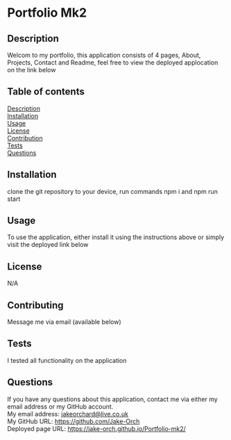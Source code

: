 # Portfolio Mk2   
 
## Description  
Welcom to my portfolio, this application consists of 4 pages, About, Projects, Contact and Readme, feel free to view the deployed applocation on the link below  
## Table of contents
[Description](#description)  
[Installation](#installation)  
[Usage](#usage)  
[License](#license)  
[Contribution](#contribution)  
[Tests](#tests)  
[Questions](#questions)  
## Installation  
clone the git repository to your device, run commands npm i and npm run start  
## Usage  
To use the application, either install it using the instructions above or simply visit the deployed link below
## License  
N/A
## Contributing  
Message me via email (available below)
## Tests  
I tested all functionality on the application  
## Questions  
If you have any questions about this application, contact me via either my email address or my GitHub account.  
My email address: jakeorchard@live.co.uk  
My GitHub URL: https://github.com/Jake-Orch  
Deployed page URL: https://jake-orch.github.io/Portfolio-mk2/
